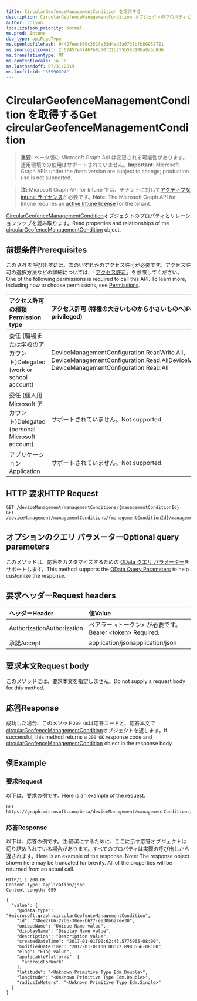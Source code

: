 ```yaml
---
title: CircularGeofenceManagementCondition を取得する
description: CircularGeofenceManagementCondition オブジェクトのプロパティとリレーションシップを読み取ります。
author: rolyon
localization_priority: Normal
ms.prod: Intune
doc_type: apiPageType
ms.openlocfilehash: 94427eec860c352fa32d4ed3a0738bfb89952721
ms.sourcegitcommit: 2c62457e57467b8d50f21b255b553106a9a5d8d6
ms.translationtype: MT
ms.contentlocale: ja-JP
ms.lasthandoff: 07/31/2019
ms.locfileid: "35990394"
---
```

# <a name="get-circulargeofencemanagementcondition"></a><span data-ttu-id="b81b4-103">CircularGeofenceManagementCondition を取得する</span><span class="sxs-lookup"><span data-stu-id="b81b4-103">Get circularGeofenceManagementCondition</span></span>

> <span data-ttu-id="b81b4-104">**重要:** ベータ版の Microsoft Graph Api は変更される可能性があります。運用環境での使用はサポートされていません。</span><span class="sxs-lookup"><span data-stu-id="b81b4-104">**Important:** Microsoft Graph APIs under the /beta version are subject to change; production use is not supported.</span></span>

> <span data-ttu-id="b81b4-105">**注:** Microsoft Graph API for Intune では、テナントに対して[アクティブな intune ライセンス](https://go.microsoft.com/fwlink/?linkid=839381)が必要です。</span><span class="sxs-lookup"><span data-stu-id="b81b4-105">**Note:** The Microsoft Graph API for Intune requires an [active Intune license](https://go.microsoft.com/fwlink/?linkid=839381) for the tenant.</span></span>

<span data-ttu-id="b81b4-106">[CircularGeofenceManagementCondition](../resources/intune-fencing-circulargeofencemanagementcondition.md)オブジェクトのプロパティとリレーションシップを読み取ります。</span><span class="sxs-lookup"><span data-stu-id="b81b4-106">Read properties and relationships of the [circularGeofenceManagementCondition](../resources/intune-fencing-circulargeofencemanagementcondition.md) object.</span></span>

## <a name="prerequisites"></a><span data-ttu-id="b81b4-107">前提条件</span><span class="sxs-lookup"><span data-stu-id="b81b4-107">Prerequisites</span></span>
<span data-ttu-id="b81b4-p101">この API を呼び出すには、次のいずれかのアクセス許可が必要です。アクセス許可の選択方法などの詳細については、「[アクセス許可](/graph/permissions-reference)」を参照してください。</span><span class="sxs-lookup"><span data-stu-id="b81b4-p101">One of the following permissions is required to call this API. To learn more, including how to choose permissions, see [Permissions](/graph/permissions-reference).</span></span>

|<span data-ttu-id="b81b4-110">アクセス許可の種類</span><span class="sxs-lookup"><span data-stu-id="b81b4-110">Permission type</span></span>|<span data-ttu-id="b81b4-111">アクセス許可 (特権の大きいものから小さいものへ)</span><span class="sxs-lookup"><span data-stu-id="b81b4-111">Permissions (from most to least privileged)</span></span>|
|:---|:---|
|<span data-ttu-id="b81b4-112">委任 (職場または学校のアカウント)</span><span class="sxs-lookup"><span data-stu-id="b81b4-112">Delegated (work or school account)</span></span>|<span data-ttu-id="b81b4-113">DeviceManagementConfiguration.ReadWrite.All、DeviceManagementConfiguration.Read.All</span><span class="sxs-lookup"><span data-stu-id="b81b4-113">DeviceManagementConfiguration.ReadWrite.All, DeviceManagementConfiguration.Read.All</span></span>|
|<span data-ttu-id="b81b4-114">委任 (個人用 Microsoft アカウント)</span><span class="sxs-lookup"><span data-stu-id="b81b4-114">Delegated (personal Microsoft account)</span></span>|<span data-ttu-id="b81b4-115">サポートされていません。</span><span class="sxs-lookup"><span data-stu-id="b81b4-115">Not supported.</span></span>|
|<span data-ttu-id="b81b4-116">アプリケーション</span><span class="sxs-lookup"><span data-stu-id="b81b4-116">Application</span></span>|<span data-ttu-id="b81b4-117">サポートされていません。</span><span class="sxs-lookup"><span data-stu-id="b81b4-117">Not supported.</span></span>|

## <a name="http-request"></a><span data-ttu-id="b81b4-118">HTTP 要求</span><span class="sxs-lookup"><span data-stu-id="b81b4-118">HTTP Request</span></span>
<!-- {
  "blockType": "ignored"
}
-->
``` http
GET /deviceManagement/managementConditions/{managementConditionId}
GET /deviceManagement/managementConditions/{managementConditionId}/managementConditionStatements/{managementConditionStatementId}/managementConditions/{managementConditionId}
```

## <a name="optional-query-parameters"></a><span data-ttu-id="b81b4-119">オプションのクエリ パラメーター</span><span class="sxs-lookup"><span data-stu-id="b81b4-119">Optional query parameters</span></span>
<span data-ttu-id="b81b4-120">このメソッドは、応答をカスタマイズするための [OData クエリ パラメーター](https://docs.microsoft.com/en-us/graph/query-parameters)をサポートします。</span><span class="sxs-lookup"><span data-stu-id="b81b4-120">This method supports the [OData Query Parameters](https://docs.microsoft.com/en-us/graph/query-parameters) to help customize the response.</span></span>

## <a name="request-headers"></a><span data-ttu-id="b81b4-121">要求ヘッダー</span><span class="sxs-lookup"><span data-stu-id="b81b4-121">Request headers</span></span>
|<span data-ttu-id="b81b4-122">ヘッダー</span><span class="sxs-lookup"><span data-stu-id="b81b4-122">Header</span></span>|<span data-ttu-id="b81b4-123">値</span><span class="sxs-lookup"><span data-stu-id="b81b4-123">Value</span></span>|
|:---|:---|
|<span data-ttu-id="b81b4-124">Authorization</span><span class="sxs-lookup"><span data-stu-id="b81b4-124">Authorization</span></span>|<span data-ttu-id="b81b4-125">ベアラー &lt;トークン&gt; が必要です。</span><span class="sxs-lookup"><span data-stu-id="b81b4-125">Bearer &lt;token&gt; Required.</span></span>|
|<span data-ttu-id="b81b4-126">承諾</span><span class="sxs-lookup"><span data-stu-id="b81b4-126">Accept</span></span>|<span data-ttu-id="b81b4-127">application/json</span><span class="sxs-lookup"><span data-stu-id="b81b4-127">application/json</span></span>|

## <a name="request-body"></a><span data-ttu-id="b81b4-128">要求本文</span><span class="sxs-lookup"><span data-stu-id="b81b4-128">Request body</span></span>
<span data-ttu-id="b81b4-129">このメソッドには、要求本文を指定しません。</span><span class="sxs-lookup"><span data-stu-id="b81b4-129">Do not supply a request body for this method.</span></span>

## <a name="response"></a><span data-ttu-id="b81b4-130">応答</span><span class="sxs-lookup"><span data-stu-id="b81b4-130">Response</span></span>
<span data-ttu-id="b81b4-131">成功した場合、このメソッド`200 OK`は応答コードと、応答本文で[circularGeofenceManagementCondition](../resources/intune-fencing-circulargeofencemanagementcondition.md)オブジェクトを返します。</span><span class="sxs-lookup"><span data-stu-id="b81b4-131">If successful, this method returns a `200 OK` response code and [circularGeofenceManagementCondition](../resources/intune-fencing-circulargeofencemanagementcondition.md) object in the response body.</span></span>

## <a name="example"></a><span data-ttu-id="b81b4-132">例</span><span class="sxs-lookup"><span data-stu-id="b81b4-132">Example</span></span>

### <a name="request"></a><span data-ttu-id="b81b4-133">要求</span><span class="sxs-lookup"><span data-stu-id="b81b4-133">Request</span></span>
<span data-ttu-id="b81b4-134">以下は、要求の例です。</span><span class="sxs-lookup"><span data-stu-id="b81b4-134">Here is an example of the request.</span></span>
``` http
GET https://graph.microsoft.com/beta/deviceManagement/managementConditions/{managementConditionId}
```

### <a name="response"></a><span data-ttu-id="b81b4-135">応答</span><span class="sxs-lookup"><span data-stu-id="b81b4-135">Response</span></span>
<span data-ttu-id="b81b4-p102">以下は、応答の例です。注:簡潔にするために、ここに示す応答オブジェクトは切り詰められている場合があります。すべてのプロパティは実際の呼び出しから返されます。</span><span class="sxs-lookup"><span data-stu-id="b81b4-p102">Here is an example of the response. Note: The response object shown here may be truncated for brevity. All of the properties will be returned from an actual call.</span></span>
``` http
HTTP/1.1 200 OK
Content-Type: application/json
Content-Length: 659

{
  "value": {
    "@odata.type": "#microsoft.graph.circularGeofenceManagementCondition",
    "id": "30ee27b6-27b6-30ee-b627-ee30b627ee30",
    "uniqueName": "Unique Name value",
    "displayName": "Display Name value",
    "description": "Description value",
    "createdDateTime": "2017-01-01T00:02:43.5775965-08:00",
    "modifiedDateTime": "2017-01-01T00:00:22.8983556-08:00",
    "eTag": "ETag value",
    "applicablePlatforms": [
      "androidForWork"
    ],
    "latitude": "<Unknown Primitive Type Edm.Double>",
    "longitude": "<Unknown Primitive Type Edm.Double>",
    "radiusInMeters": "<Unknown Primitive Type Edm.Single>"
  }
}
```





